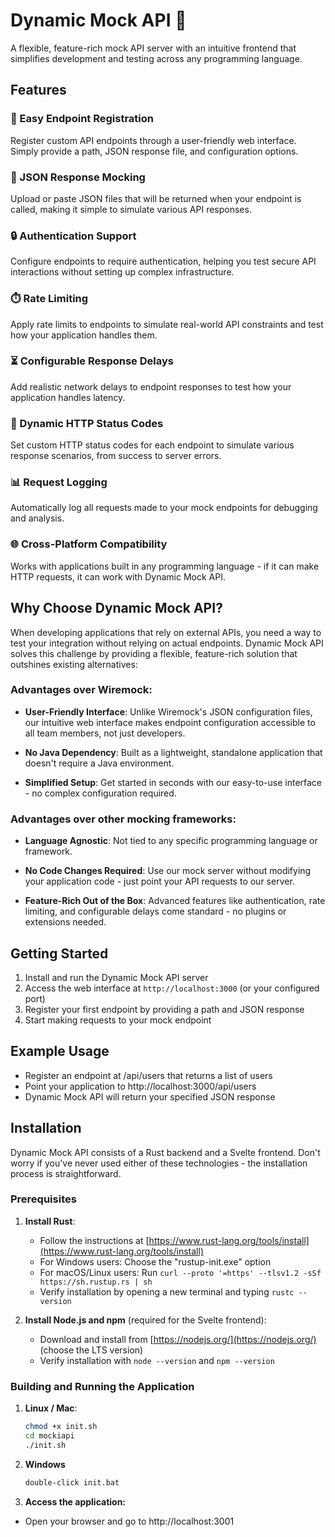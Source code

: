 # Dynamic Mock API 🚀

A flexible, feature-rich mock API server with an intuitive frontend that simplifies development and testing across any programming language.

## Features

### 🔌 Easy Endpoint Registration
Register custom API endpoints through a user-friendly web interface. Simply provide a path, JSON response file, and configuration options.

### 📄 JSON Response Mocking
Upload or paste JSON files that will be returned when your endpoint is called, making it simple to simulate various API responses.

### 🔒 Authentication Support
Configure endpoints to require authentication, helping you test secure API interactions without setting up complex infrastructure.

### ⏱️ Rate Limiting
Apply rate limits to endpoints to simulate real-world API constraints and test how your application handles them.

### ⏳ Configurable Response Delays
Add realistic network delays to endpoint responses to test how your application handles latency.

### 🔄 Dynamic HTTP Status Codes
Set custom HTTP status codes for each endpoint to simulate various response scenarios, from success to server errors.

### 📊 Request Logging
Automatically log all requests made to your mock endpoints for debugging and analysis.

### 🌐 Cross-Platform Compatibility
Works with applications built in any programming language - if it can make HTTP requests, it can work with Dynamic Mock API.

## Why Choose Dynamic Mock API?

When developing applications that rely on external APIs, you need a way to test your integration without relying on actual endpoints. Dynamic Mock API solves this challenge by providing a flexible, feature-rich solution that outshines existing alternatives:

### Advantages over Wiremock:

- **User-Friendly Interface**: Unlike Wiremock's JSON configuration files, our intuitive web interface makes endpoint configuration accessible to all team members, not just developers.

- **No Java Dependency**: Built as a lightweight, standalone application that doesn't require a Java environment.

- **Simplified Setup**: Get started in seconds with our easy-to-use interface - no complex configuration required.

### Advantages over other mocking frameworks:

- **Language Agnostic**: Not tied to any specific programming language or framework.

- **No Code Changes Required**: Use our mock server without modifying your application code - just point your API requests to our server.

- **Feature-Rich Out of the Box**: Advanced features like authentication, rate limiting, and configurable delays come standard - no plugins or extensions needed.

## Getting Started

1. Install and run the Dynamic Mock API server
2. Access the web interface at `http://localhost:3000` (or your configured port)
3. Register your first endpoint by providing a path and JSON response
4. Start making requests to your mock endpoint

## Example Usage

- Register an endpoint at /api/users that returns a list of users
- Point your application to http://localhost:3000/api/users
- Dynamic Mock API will return your specified JSON response

## Installation

Dynamic Mock API consists of a Rust backend and a Svelte frontend. Don't worry if you've never used either of these technologies - the installation process is straightforward.

### Prerequisites

1. **Install Rust**:
    - Follow the instructions at [https://www.rust-lang.org/tools/install](https://www.rust-lang.org/tools/install)
    - For Windows users: Choose the "rustup-init.exe" option
    - For macOS/Linux users: Run `curl --proto '=https' --tlsv1.2 -sSf https://sh.rustup.rs | sh`
    - Verify installation by opening a new terminal and typing `rustc --version`

2. **Install Node.js and npm** (required for the Svelte frontend):
    - Download and install from [https://nodejs.org/](https://nodejs.org/) (choose the LTS version)
    - Verify installation with `node --version` and `npm --version`

### Building and Running the Application

1. **Linux / Mac**:
   ```bash
   chmod +x init.sh
   cd mockiapi
   ./init.sh
   ```
2. **Windows**
   ```bash
   double-click init.bat
   ```

3. **Access the application:**
- Open your browser and go to http://localhost:3001
